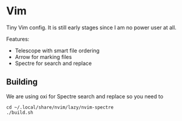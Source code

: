 # Vim

Tiny Vim config. It is still early stages since I am no power user at all.

Features:

- Telescope with smart file ordering
- Arrow for marking files
- Spectre for search and replace

## Building

We are using oxi for Spectre search and replace so you need to

```
cd ~/.local/share/nvim/lazy/nvim-spectre
./build.sh
